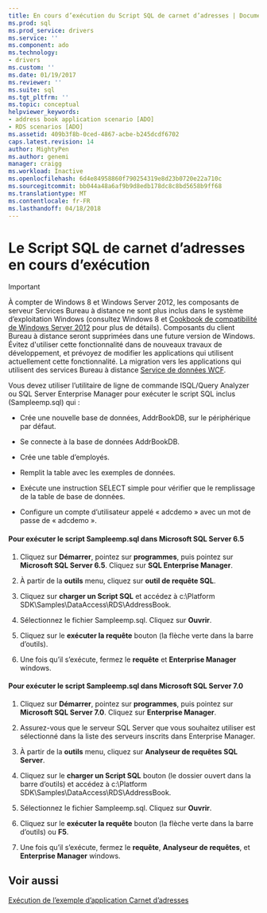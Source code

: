 ```yaml
---
title: En cours d’exécution du Script SQL de carnet d’adresses | Documents Microsoft
ms.prod: sql
ms.prod_service: drivers
ms.service: ''
ms.component: ado
ms.technology:
- drivers
ms.custom: ''
ms.date: 01/19/2017
ms.reviewer: ''
ms.suite: sql
ms.tgt_pltfrm: ''
ms.topic: conceptual
helpviewer_keywords:
- address book application scenario [ADO]
- RDS scenarios [ADO]
ms.assetid: 409b3f8b-0ced-4867-acbe-b245dcdf6702
caps.latest.revision: 14
author: MightyPen
ms.author: genemi
manager: craigg
ms.workload: Inactive
ms.openlocfilehash: 6d4e84958860f790254319e8d23b0720e22a710c
ms.sourcegitcommit: bb044a48a6af9b9d8edb178dc8c8bd5658b9ff68
ms.translationtype: MT
ms.contentlocale: fr-FR
ms.lasthandoff: 04/18/2018
---
```

# <a name="running-the-address-book-sql-script"></a>Le Script SQL de carnet d’adresses en cours d’exécution
> [!IMPORTANT]
>  À compter de Windows 8 et Windows Server 2012, les composants de serveur Services Bureau à distance ne sont plus inclus dans le système d’exploitation Windows (consultez Windows 8 et [Cookbook de compatibilité de Windows Server 2012](https://www.microsoft.com/en-us/download/details.aspx?id=27416) pour plus de détails). Composants du client Bureau à distance seront supprimées dans une future version de Windows. Évitez d'utiliser cette fonctionnalité dans de nouveaux travaux de développement, et prévoyez de modifier les applications qui utilisent actuellement cette fonctionnalité. La migration vers les applications qui utilisent des services Bureau à distance [Service de données WCF](http://go.microsoft.com/fwlink/?LinkId=199565).  
  
 Vous devez utiliser l’utilitaire de ligne de commande ISQL/Query Analyzer ou SQL Server Enterprise Manager pour exécuter le script SQL inclus (Sampleemp.sql) qui :  
  
-   Crée une nouvelle base de données, AddrBookDB, sur le périphérique par défaut.  
  
-   Se connecte à la base de données AddrBookDB.  
  
-   Crée une table d’employés.  
  
-   Remplit la table avec les exemples de données.  
  
-   Exécute une instruction SELECT simple pour vérifier que le remplissage de la table de base de données.  
  
-   Configure un compte d’utilisateur appelé « adcdemo » avec un mot de passe de « adcdemo ».  
  
#### <a name="to-run-the-sampleempsql-script-in-microsoft-sql-server-65"></a>Pour exécuter le script Sampleemp.sql dans Microsoft SQL Server 6.5  
  
1.  Cliquez sur **Démarrer**, pointez sur **programmes**, puis pointez sur **Microsoft SQL Server 6.5**. Cliquez sur **SQL Enterprise Manager**.  
  
2.  À partir de la **outils** menu, cliquez sur **outil de requête SQL**.  
  
3.  Cliquez sur **charger un Script SQL** et accédez à c:\Platform SDK\Samples\DataAccess\RDS\AddressBook.  
  
4.  Sélectionnez le fichier Sampleemp.sql. Cliquez sur **Ouvrir**.  
  
5.  Cliquez sur le **exécuter la requête** bouton (la flèche verte dans la barre d’outils).  
  
6.  Une fois qu’il s’exécute, fermez le **requête** et **Enterprise Manager** windows.  
  
#### <a name="to-run-the-sampleempsql-script-in-microsoft-sql-server-70"></a>Pour exécuter le script Sampleemp.sql dans Microsoft SQL Server 7.0  
  
1.  Cliquez sur **Démarrer**, pointez sur **programmes**, puis pointez sur **Microsoft SQL Server 7.0**. Cliquez sur **Enterprise Manager**.  
  
2.  Assurez-vous que le serveur SQL Server que vous souhaitez utiliser est sélectionné dans la liste des serveurs inscrits dans Enterprise Manager.  
  
3.  À partir de la **outils** menu, cliquez sur **Analyseur de requêtes SQL Server**.  
  
4.  Cliquez sur le **charger un Script SQL** bouton (le dossier ouvert dans la barre d’outils) et accédez à c:\Platform SDK\Samples\DataAccess\RDS\AddressBook.  
  
5.  Sélectionnez le fichier Sampleemp.sql. Cliquez sur **Ouvrir**.  
  
6.  Cliquez sur le **exécuter la requête** bouton (la flèche verte dans la barre d’outils) ou **F5**.  
  
7.  Une fois qu’il s’exécute, fermez le **requête**, **Analyseur de requêtes**, et **Enterprise Manager** windows.  
  
## <a name="see-also"></a>Voir aussi  
 [Exécution de l’exemple d’application Carnet d’adresses](../../../ado/guide/remote-data-service/running-the-address-book-sample-application.md)


